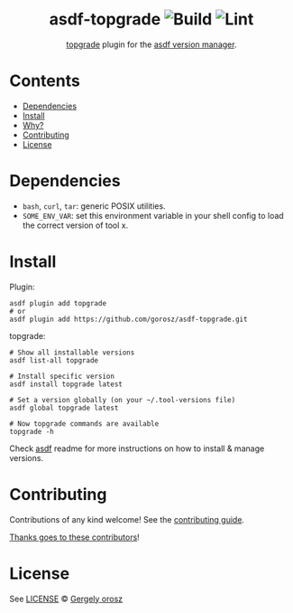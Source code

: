<div align="center">

# asdf-topgrade ![Build](https://github.com/gorosz/asdf-topgrade/workflows/Build/badge.svg) ![Lint](https://github.com/gorosz/asdf-topgrade/workflows/Lint/badge.svg)

[topgrade](https://github.com/gorosz/topgrade) plugin for the [asdf version manager](https://asdf-vm.com).

</div>

# Contents

- [Dependencies](#dependencies)
- [Install](#install)
- [Why?](#why)
- [Contributing](#contributing)
- [License](#license)

# Dependencies

- `bash`, `curl`, `tar`: generic POSIX utilities.
- `SOME_ENV_VAR`: set this environment variable in your shell config to load the correct version of tool x.

# Install

Plugin:

```shell
asdf plugin add topgrade
# or
asdf plugin add https://github.com/gorosz/asdf-topgrade.git
```

topgrade:

```shell
# Show all installable versions
asdf list-all topgrade

# Install specific version
asdf install topgrade latest

# Set a version globally (on your ~/.tool-versions file)
asdf global topgrade latest

# Now topgrade commands are available
topgrade -h
```

Check [asdf](https://github.com/asdf-vm/asdf) readme for more instructions on how to
install & manage versions.

# Contributing

Contributions of any kind welcome! See the [contributing guide](contributing.md).

[Thanks goes to these contributors](https://github.com/gorosz/asdf-topgrade/graphs/contributors)!

# License

See [LICENSE](LICENSE) © [Gergely orosz](https://github.com/gorosz/)
